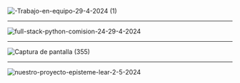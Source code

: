 ![-Trabajo-en-equipo-29-4-2024 (1)](https://github.com/AndreaLlavel/Comision24179-FSP-4/assets/112596102/b5c33b00-e15c-40ae-8f4e-da7222c52c8b)

<hr>

![full-stack-python-comision-24-29-4-2024](https://github.com/AndreaLlavel/Comision24179-FSP-4/assets/112596102/0c7180d1-fe2c-404d-8af6-4f3e6aece14b)

<hr>

![Captura de pantalla (355)](https://github.com/AndreaLlavel/Comision24179-FSP-4/assets/112596102/ca1a8a8f-8a19-460b-b579-126af6a854f8)

<hr>


![nuestro-proyecto-episteme-lear-2-5-2024](https://github.com/AndreaLlavel/Comision24179-FSP-4/assets/112596102/424c1fb7-0cca-4ea0-bf4a-4bb789250e6e)
